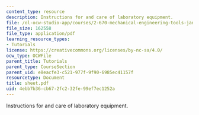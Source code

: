 ```yaml
---
content_type: resource
description: Instructions for and care of laboratory equipment.
file: /ol-ocw-studio-app/courses/2-670-mechanical-engineering-tools-january-iap-2004/4ebb7b36cb672fc232fe99ef7ec1252a_sheet.pdf
file_size: 162558
file_type: application/pdf
learning_resource_types:
- Tutorials
license: https://creativecommons.org/licenses/by-nc-sa/4.0/
ocw_type: OCWFile
parent_title: Tutorials
parent_type: CourseSection
parent_uid: e8eacfe3-c521-977f-9f90-6985ec41157f
resourcetype: Document
title: sheet.pdf
uid: 4ebb7b36-cb67-2fc2-32fe-99ef7ec1252a
---
```

Instructions for and care of laboratory equipment.